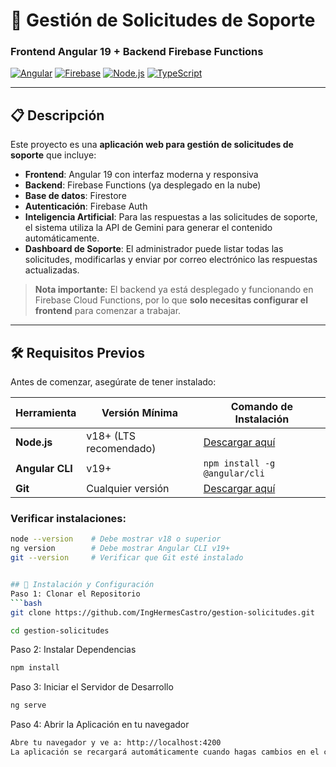 # 🎯 Gestión de Solicitudes de Soporte
### Frontend Angular 19 + Backend Firebase Functions

[![Angular](https://img.shields.io/badge/Angular-19-red?style=flat&logo=angular)](https://angular.io/)
[![Firebase](https://img.shields.io/badge/Firebase-Functions-orange?style=flat&logo=firebase)](https://firebase.google.com/)
[![Node.js](https://img.shields.io/badge/Node.js-18+-green?style=flat&logo=node.js)](https://nodejs.org/)
[![TypeScript](https://img.shields.io/badge/TypeScript-Latest-blue?style=flat&logo=typescript)](https://www.typescriptlang.org/)

---

## 📋 Descripción

Este proyecto es una **aplicación web para gestión de solicitudes de soporte** que incluye:
- **Frontend**: Angular 19 con interfaz moderna y responsiva
- **Backend**: Firebase Functions (ya desplegado en la nube)
- **Base de datos**: Firestore
- **Autenticación**: Firebase Auth
- **Inteligencia Artificial**: Para las respuestas a las solicitudes de soporte, el sistema utiliza la API de Gemini para generar el contenido automáticamente.
- **Dashboard de Soporte**: El administrador puede listar todas las solicitudes, modificarlas y enviar por correo electrónico las respuestas actualizadas.



> **Nota importante:** El backend ya está desplegado y funcionando en Firebase Cloud Functions, por lo que **solo necesitas configurar el frontend** para comenzar a trabajar.

---

## 🛠️ Requisitos Previos

Antes de comenzar, asegúrate de tener instalado:

| Herramienta | Versión Mínima | Comando de Instalación |
|-------------|----------------|------------------------|
| **Node.js** | v18+ (LTS recomendado) | [Descargar aquí](https://nodejs.org/) |
| **Angular CLI** | v19+ | `npm install -g @angular/cli` |
| **Git** | Cualquier versión | [Descargar aquí](https://git-scm.com/) |

### Verificar instalaciones:
```bash
node --version    # Debe mostrar v18 o superior
ng version        # Debe mostrar Angular CLI v19+
git --version     # Verificar que Git esté instalado


## 🚀 Instalación y Configuración
Paso 1: Clonar el Repositorio
```bash
git clone https://github.com/IngHermesCastro/gestion-solicitudes.git

cd gestion-solicitudes
```
Paso 2: Instalar Dependencias
```bash
npm install
```
Paso 3: Iniciar el Servidor de Desarrollo
```bash
ng serve
```
Paso 4: Abrir la Aplicación en tu navegador
```bash
Abre tu navegador y ve a: http://localhost:4200
La aplicación se recargará automáticamente cuando hagas cambios en el código
```
